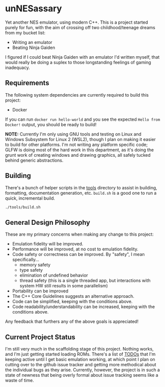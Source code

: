 # unNESassary

Yet another NES emulator, using modern C++. This is a project started purely for fun, with the aim of crossing off two childhood/teenage dreams from my bucket list:

- Writing an emulator
- Beating Ninja Gaiden

I figured if I could beat Ninja Gaiden with an emulator I'd written myself, that would really be doing a suplex to those longstanding feelings of gaming inadequacy.

## Requirements

The following system dependencies are currently required to build this project:

- Docker

If you can run `docker run hello-world` and you see the expected `Hello from Docker!` output, you should be ready to build!

**NOTE:** Currently I'm only using GNU tools and testing on Linux and Windows Subsystem for Linux 2 (WSL2), though I plan on making it easier to build for other platforms. I'm not writing any platform specific code; GLFW is doing most of the hard work in this department, as it's doing the grunt work of creating windows and drawing graphics, all safely tucked behind generic abstractions.

## Building

There's a bunch of helper scripts in the [tools](./tools) directory to assist in building, formatting, documentation generation, etc. `build.sh` is a good one to run a quick, incremental build.

```bash
./tools/build.sh
```

## General Design Philosophy

These are my primary concerns when making any change to this project:

- Emulation fidelity will be improved.
- Performance will be improved, at no cost to emulation fidelity.
- Code safety or correctness can be improved. By "safety", I mean specifically...
  - memory safety
  - type safety
  - elimination of undefined behavior
  - thread safety (this is a single threaded app, but interactions with system HW still results in some parallelism)
- Portability can be improved
- The C++ Core Guidelines suggests an alternative approach.
- Code can be simplified, keeping with the conditions above.
- Code readability/understandability can be increased, keeping with the conditions above.

Any feedback that furthers any of the above goals is appreciated!

## Current Project Status

I'm still very much in the scaffolding stage of this project. Nothing works, and I'm just getting started loading ROMs. There's a list of [TODOs](./TODOs.md) that I'm keeping active until I get basic emulation working, at which point I plan on cutting over to the github issue tracker and getting more methodical about the individual bugs as they arise. Currently, however, the project is in such a state of newness that being overly formal about issue tracking seems like a waste of time.
